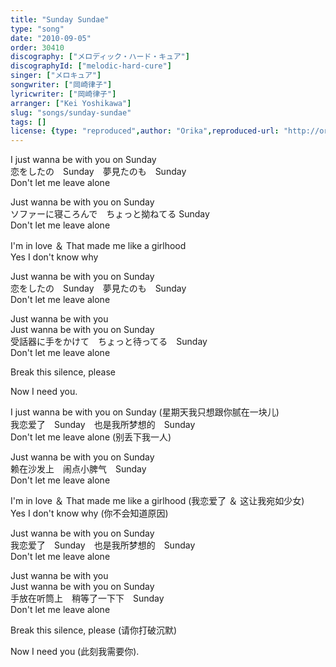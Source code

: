 ```yaml
---
title: "Sunday Sundae"
type: "song"
date: "2010-09-05"
order: 30410
discography: ["メロディック・ハード・キュア"]
discographyId: ["melodic-hard-cure"]
singer: ["メロキュア"]
songwriter: ["岡崎律子"]
lyricwriter: ["岡崎律子"]
arranger: ["Kei Yoshikawa"]
slug: "songs/sunday-sundae"
tags: []
license: {type: "reproduced",author: "Orika",reproduced-url: "http://orikamushi.myweb.hinet.net/",reproduced-website: "織歌蟲網站"}
---
```


I just wanna be with you on Sunday   
恋をしたの　Sunday　夢見たのも　Sunday   
Don't let me leave alone   
  
Just wanna be with you on Sunday   
ソファーに寝ころんで　ちょっと拗ねてる Sunday   
Don't let me leave alone   
  
I'm in love ＆ That made me like a girlhood   
Yes I don't know why   
  
Just wanna be with you on Sunday   
恋をしたの　Sunday　夢見たのも　Sunday   
Don't let me leave alone   
  
Just wanna be with you   
Just wanna be with you on Sunday   
受話器に手をかけて　ちょっと待ってる　Sunday   
Don't let me leave alone   
  
Break this silence, please   
  
Now I need you.  
  
  <!-- 翻译 -->

I just wanna be with you on Sunday (星期天我只想跟你腻在一块儿)  
我恋爱了　Sunday　也是我所梦想的　Sunday   
Don't let me leave alone (别丢下我一人)  
  
Just wanna be with you on Sunday   
赖在沙发上　闹点小脾气　Sunday   
Don't let me leave alone   
  
I'm in love ＆ That made me like a girlhood (我恋爱了 ＆ 这让我宛如少女)  
Yes I don't know why (你不会知道原因)  
  
Just wanna be with you on Sunday   
我恋爱了　Sunday　也是我所梦想的　Sunday   
Don't let me leave alone   
  
Just wanna be with you   
Just wanna be with you on Sunday   
手放在听筒上　稍等了一下下　Sunday   
Don't let me leave alone   
  
Break this silence, please (请你打破沉默)  
  
Now I need you (此刻我需要你).
